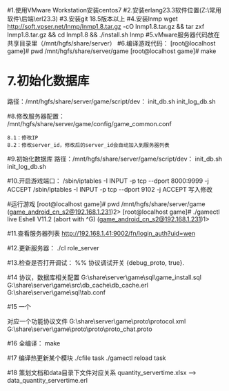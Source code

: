 #1.使用VMware Workstation安装centos7
#2.安装erlang23.3软件位置(Z:\常用软件\后端\erl23.3)
#3.安装git 18.5版本以上
#4.安装lnmp
    wget http://soft.vpser.net/lnmp/lnmp1.8.tar.gz -cO lnmp1.8.tar.gz && tar zxf lnmp1.8.tar.gz && cd lnmp1.8 && ./install.sh lnmp
#5.vMware服务器代码放在共享目录里（/mnt/hgfs/share/server）
#6.编译游戏代码：
    [root@localhost game]# pwd
    /mnt/hgfs/share/server/game
    [root@localhost game]# make
    
# 7.初始化数据库
路径：/mnt/hgfs/share/server/game/script/dev：
init_db.sh
init_log_db.sh

#8.修改服务器配置：
    /mnt/hgfs/share/server/game/config/game_common.conf

    8.1：修改IP
    8.2：修改server_id，修改后的server_id会自动加入到服务器列表

#9.初始化数据库
路径：/mnt/hgfs/share/server/game/script/dev：
init_db.sh
init_log_db.sh

#10.开启游戏端口：
    /sbin/iptables -I INPUT -p tcp --dport 8000:9999 -j ACCEPT
    /sbin/iptables -I INPUT -p tcp --dport 9102 -j ACCEPT   写入修改

#运行游戏
    [root@localhost game]# pwd
    /mnt/hgfs/share/server/game
    (game_android_cn_s2@192.168.1.231)2> [root@localhost game]# ./gamectl live
    Eshell V11.2  (abort with ^G)
    (game_android_cn_s2@192.168.1.231)1> 

#11.查看服务器列表
http://192.168.1.41:9002/fn/login_auth?uid=wen

#12.更新服务器：
./cl role_server 

#13.检查是否打开调试：
%% 协议调试开关
{debug_proto, true}.

#14 协议，数据库相关配置
G:\share\server\game\sql\game_install.sql
G:\share\server\game\src\db_cache\db_cache.erl
G:\share\server\game\sql\tab.conf

#15 一个<section id="11" name="activity" desc="活动">对应一个功能协议文件
G:\share\server\game\proto\protocol.xml
G:\share\server\game\proto\proto\proto_chat.proto

#16 全编译：
make

#17 编译热更新某个模块
./cfile task
./gamectl reload task

#18 策划文档和data目录下文件对应关系
quantity_servertime.xlsx --> data_quantity_servertime.erl







